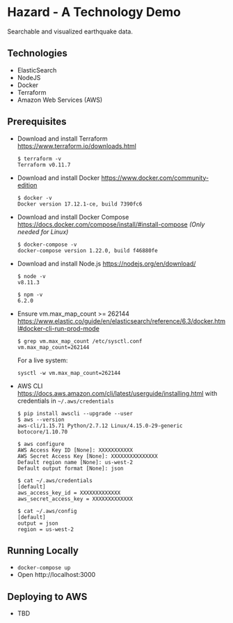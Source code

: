 Hazard - A Technology Demo
===========

Searchable and visualized earthquake data.

Technologies
------------

* ElasticSearch
* NodeJS
* Docker
* Terraform
* Amazon Web Services (AWS)

Prerequisites
--------------

* Download and install Terraform https://www.terraform.io/downloads.html

  ```
  $ terraform -v
  Terraform v0.11.7
  ```
  
* Download and install Docker https://www.docker.com/community-edition

  ```
  $ docker -v
  Docker version 17.12.1-ce, build 7390fc6
  ```
  
* Download and install Docker Compose https://docs.docker.com/compose/install/#install-compose *(Only needed for Linux)*

  ```
  $ docker-compose -v
  docker-compose version 1.22.0, build f46880fe
  ```

* Download and install Node.js https://nodejs.org/en/download/

  ```
  $ node -v
  v8.11.3
  ```
  
  ```
  $ npm -v
  6.2.0
  ```

* Ensure vm.max_map_count >= 262144 https://www.elastic.co/guide/en/elasticsearch/reference/6.3/docker.html#docker-cli-run-prod-mode

  ```
  $ grep vm.max_map_count /etc/sysctl.conf
  vm.max_map_count=262144
  ```
  For a live system:
  ```
  sysctl -w vm.max_map_count=262144
  ```

* AWS CLI https://docs.aws.amazon.com/cli/latest/userguide/installing.html with credentials in `~/.aws/credentials`

  ```
  $ pip install awscli --upgrade --user
  $ aws --version
  aws-cli/1.15.71 Python/2.7.12 Linux/4.15.0-29-generic botocore/1.10.70

  $ aws configure
  AWS Access Key ID [None]: XXXXXXXXXXX
  AWS Secret Access Key [None]: XXXXXXXXXXXXXXX
  Default region name [None]: us-west-2
  Default output format [None]: json

  $ cat ~/.aws/credentials 
  [default]
  aws_access_key_id = XXXXXXXXXXXXX
  aws_secret_access_key = XXXXXXXXXXXXX

  $ cat ~/.aws/config 
  [default]
  output = json
  region = us-west-2
  ```



Running Locally
---------------

* ```docker-compose up```
* Open http://localhost:3000

Deploying to AWS
----------------

* TBD
